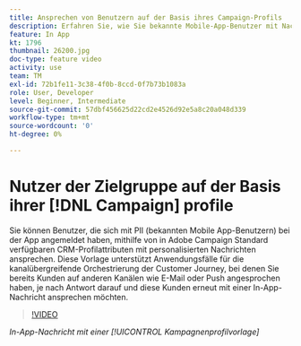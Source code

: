 ```yaml
---
title: Ansprechen von Benutzern auf der Basis ihres Campaign-Profils
description: Erfahren Sie, wie Sie bekannte Mobile-App-Benutzer mit Nachrichten ansprechen können, die mit CRM-Profilattributen personalisiert wurden.
feature: In App
kt: 1796
thumbnail: 26200.jpg
doc-type: feature video
activity: use
team: TM
exl-id: 72b1fe11-3c38-4f0b-8ccd-0f7b73b1083a
role: User, Developer
level: Beginner, Intermediate
source-git-commit: 57dbf456625d22cd2e4526d92e5a8c20a048d339
workflow-type: tm+mt
source-wordcount: '0'
ht-degree: 0%

---
```


# Nutzer der Zielgruppe auf der Basis ihrer [!DNL Campaign] profile

Sie können Benutzer, die sich mit PII (bekannten Mobile App-Benutzern) bei der App angemeldet haben, mithilfe von in Adobe Campaign Standard verfügbaren CRM-Profilattributen mit personalisierten Nachrichten ansprechen. Diese Vorlage unterstützt Anwendungsfälle für die kanalübergreifende Orchestrierung der Customer Journey, bei denen Sie bereits Kunden auf anderen Kanälen wie E-Mail oder Push angesprochen haben, je nach Antwort darauf und diese Kunden erneut mit einer In-App-Nachricht ansprechen möchten.

>[!VIDEO](https://video.tv.adobe.com/v/26200?quality=12)

*In-App-Nachricht mit einer [!UICONTROL Kampagnenprofilvorlage]*
